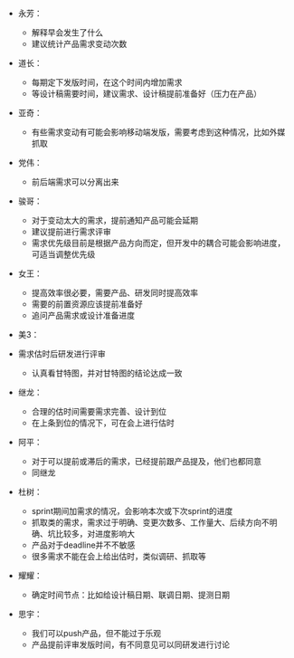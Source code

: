 - 永芳：
  - 解释早会发生了什么
  - 建议统计产品需求变动次数
- 道长：

  - 每期定下发版时间，在这个时间内增加需求
  - 等设计稿需要时间，建议需求、设计稿提前准备好（压力在产品）
- 亚奇：
  - 有些需求变动有可能会影响移动端发版，需要考虑到这种情况，比如外媒抓取
- 党伟：
  - 前后端需求可以分离出来
- 骏哥：

  - 对于变动太大的需求，提前通知产品可能会延期
  - 建议提前进行需求评审
  - 需求优先级目前是根据产品方向而定，但开发中的耦合可能会影响进度，可适当调整优先级
- 女王：

  - 提高效率很必要，需要产品、研发同时提高效率
  - 需要的前置资源应该提前准备好
  - 追问产品需求或设计准备进度
- 美3：
- 需求估时后研发进行评审
  - 认真看甘特图，并对甘特图的结论达成一致
- 继龙：
  - 合理的估时间需要需求完善、设计到位
  - 在上条到位的情况下，可在会上进行估时
- 阿平：
  - 对于可以提前或滞后的需求，已经提前跟产品提及，他们也都同意
  - 同继龙
- 杜树：
  - sprint期间加需求的情况，会影响本次或下次sprint的进度
  - 抓取类的需求，需求过于明确、变更次数多、工作量大、后续方向不明确、坑比较多，对进度影响大
  - 产品对于deadline并不不敏感
  - 很多需求不能在会上给出估时，类似调研、抓取等
- 耀耀：
  - 确定时间节点：比如给设计稿日期、联调日期、提测日期
- 思宇：
  - 我们可以push产品，但不能过于乐观
  - 产品提前评审发版时间，有不同意见可以同研发进行讨论
